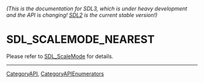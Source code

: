 ###### (This is the documentation for SDL3, which is under heavy development and the API is changing! [SDL2](https://wiki.libsdl.org/SDL2/) is the current stable version!)
# SDL_SCALEMODE_NEAREST

Please refer to [SDL_ScaleMode](SDL_ScaleMode) for details.

----
[CategoryAPI](CategoryAPI), [CategoryAPIEnumerators](CategoryAPIEnumerators)

